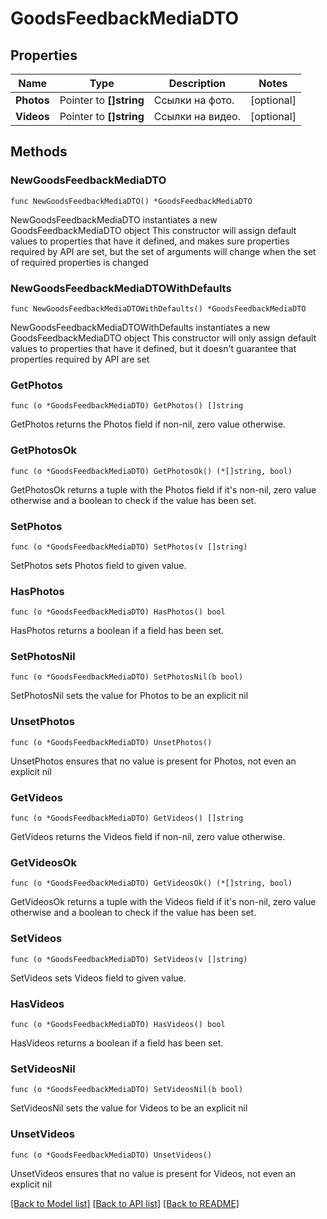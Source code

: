 # GoodsFeedbackMediaDTO

## Properties

Name | Type | Description | Notes
------------ | ------------- | ------------- | -------------
**Photos** | Pointer to **[]string** | Ссылки на фото. | [optional] 
**Videos** | Pointer to **[]string** | Ссылки на видео. | [optional] 

## Methods

### NewGoodsFeedbackMediaDTO

`func NewGoodsFeedbackMediaDTO() *GoodsFeedbackMediaDTO`

NewGoodsFeedbackMediaDTO instantiates a new GoodsFeedbackMediaDTO object
This constructor will assign default values to properties that have it defined,
and makes sure properties required by API are set, but the set of arguments
will change when the set of required properties is changed

### NewGoodsFeedbackMediaDTOWithDefaults

`func NewGoodsFeedbackMediaDTOWithDefaults() *GoodsFeedbackMediaDTO`

NewGoodsFeedbackMediaDTOWithDefaults instantiates a new GoodsFeedbackMediaDTO object
This constructor will only assign default values to properties that have it defined,
but it doesn't guarantee that properties required by API are set

### GetPhotos

`func (o *GoodsFeedbackMediaDTO) GetPhotos() []string`

GetPhotos returns the Photos field if non-nil, zero value otherwise.

### GetPhotosOk

`func (o *GoodsFeedbackMediaDTO) GetPhotosOk() (*[]string, bool)`

GetPhotosOk returns a tuple with the Photos field if it's non-nil, zero value otherwise
and a boolean to check if the value has been set.

### SetPhotos

`func (o *GoodsFeedbackMediaDTO) SetPhotos(v []string)`

SetPhotos sets Photos field to given value.

### HasPhotos

`func (o *GoodsFeedbackMediaDTO) HasPhotos() bool`

HasPhotos returns a boolean if a field has been set.

### SetPhotosNil

`func (o *GoodsFeedbackMediaDTO) SetPhotosNil(b bool)`

 SetPhotosNil sets the value for Photos to be an explicit nil

### UnsetPhotos
`func (o *GoodsFeedbackMediaDTO) UnsetPhotos()`

UnsetPhotos ensures that no value is present for Photos, not even an explicit nil
### GetVideos

`func (o *GoodsFeedbackMediaDTO) GetVideos() []string`

GetVideos returns the Videos field if non-nil, zero value otherwise.

### GetVideosOk

`func (o *GoodsFeedbackMediaDTO) GetVideosOk() (*[]string, bool)`

GetVideosOk returns a tuple with the Videos field if it's non-nil, zero value otherwise
and a boolean to check if the value has been set.

### SetVideos

`func (o *GoodsFeedbackMediaDTO) SetVideos(v []string)`

SetVideos sets Videos field to given value.

### HasVideos

`func (o *GoodsFeedbackMediaDTO) HasVideos() bool`

HasVideos returns a boolean if a field has been set.

### SetVideosNil

`func (o *GoodsFeedbackMediaDTO) SetVideosNil(b bool)`

 SetVideosNil sets the value for Videos to be an explicit nil

### UnsetVideos
`func (o *GoodsFeedbackMediaDTO) UnsetVideos()`

UnsetVideos ensures that no value is present for Videos, not even an explicit nil

[[Back to Model list]](../README.md#documentation-for-models) [[Back to API list]](../README.md#documentation-for-api-endpoints) [[Back to README]](../README.md)


